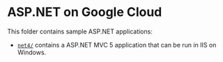 # ASP.NET on Google Cloud

This folder contains sample ASP.NET applications:

* [`net4/`](net4/) contains a ASP.NET MVC 5 application that can be run in IIS on Windows. 

